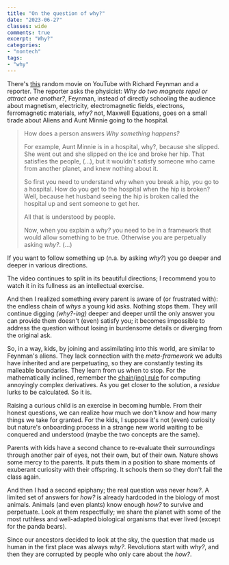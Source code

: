 ```yaml
---
title: "On the question of why?"
date: "2023-06-27"
classes: wide
comments: true
excerpt: "Why?"
categories:
- "nontech"
tags:
- "why"
---
```


There's [this](https://youtu.be/36GT2zI8lVA) random movie on YouTube with Richard Feynman and a reporter. The reporter asks the physicist: *Why do two magnets repel or attract one another?*, Feynman, instead of directly schooling the audience about magnetism, electricity, electromagnetic fields, electrons, ferromagnetic materials, *why?* not, Maxwell Equations, goes on a small tirade about Aliens and Aunt Minnie going to the hospital. 

> How does a person answers *Why something happens?*
> 
> For example, Aunt Minnie is in a hospital, why?, because she slipped. She went out and she slipped on the ice and broke her hip.
> That satisfies the people, (...),  but it wouldn't satisfy someone who came from another planet, and knew nothing about it.
> 
> So first you need to understand why when you break a hip, you go to a hospital. How do you get to the hospital when the hip is broken? Well, because het husband seeing the hip is broken called the hospital up and sent someone to get her. 
> 
> All that is understood by people.
> 
> Now, when you explain a *why?* you need to be in a framework that would allow something to be true. Otherwise you are perpetually asking *why?*. (...)
> 
   If you want to follow something up (n.a. by asking *why?*) you go deeper and deeper in various directions.

The video continues to split in its beautiful directions; I recommend you to watch it in its fullness as an intellectual exercise. 

And then I realized something every parent is aware of (or frustrated with): the endless chain of *whys* a young kid asks. Nothing stops them. They will continue digging *(why?-ing)* deeper and deeper until the only answer you can provide them doesn't (even) satisfy you; it becomes impossible to address the question without losing in burdensome details or diverging from the original ask.

So, in a way, kids, by joining and assimilating into this world, are similar to Feynman's aliens. They lack connection with the *meta-framework* we adults have inherited and are perpetuating, so they are constantly testing its malleable boundaries. They learn from us when to stop. For the mathematically inclined, remember the [chain(ing) rule](https://en.wikipedia.org/wiki/Chain_rule) for computing annoyingly complex derivatives. As you get closer to the solution, a *residue* lurks to be calculated. So it is.

Raising a curious child is an exercise in becoming humble. From their honest questions, we can realize how much we don't know and how many things we take for granted. For the kids, I suppose it's not (even) curiosity but nature's onboarding process in a strange new world waiting to be conquered and understood (maybe the two concepts are the same).

Parents with kids have a second chance to re-evaluate their *surroundings* through another pair of eyes, not their own, but of their own. Nature shows some mercy to the parents. It puts them in a position to share moments of exuberant curiosity with their offspring. It schools them so they don't fail the class again.

And then I had a second epiphany; the real question was never *how?*. A limited set of answers for *how?* is already hardcoded in the biology of most animals. Animals (and even plants) know enough *how?* to survive and perpetuate. Look at them respectfully; we share the planet with some of the most ruthless and well-adapted biological organisms that ever lived (except for the panda bears).

Since our ancestors decided to look at the sky, the question that made us human in the first place was always *why?*. Revolutions start with *why?*, and then they are corrupted by people who only care about the *how?*.